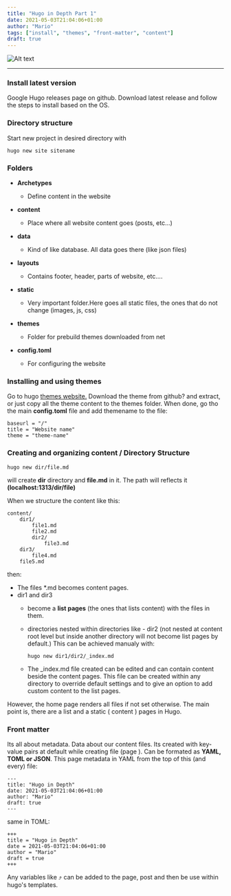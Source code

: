 ```yaml
---
title: "Hugo in Depth Part 1"
date: 2021-05-03T21:04:06+01:00
author: "Mario"
tags: ["install", "themes", "front-matter", "content"]
draft: true
---
```

![Alt text](https://cdn.pixabay.com/photo/2017/01/31/19/10/automobile-2026529_960_720.png "car")   

---
### Install latest version

Google Hugo releases page on github. Download latest release and follow the steps to install based on the OS.

### Directory structure

Start new project in desired directory with

```
hugo new site sitename
```

### Folders

* **Archetypes**
  * Define content in the website

* **content**
  * Place where all website content goes (posts, etc...)

* **data**
  * Kind of like database. All data goes there (like json files)

* **layouts**
  * Contains footer, header, parts of website, etc....

* **static**
  * Very important folder.Here goes all static files, the ones that do not change (images, js, css)
* **themes**
  * Folder for prebuild themes downloaded from net
* **config.toml**
  * For configuring the website

### Installing and using themes

Go to hugo [themes website.](https://themes.gohugo.io)
Download the theme from github? and extract, or just copy all the theme content to the themes folder.
When done, go tho the main **config.toml** file and add themename to the file:

```
baseurl = "/"
title = "Website name"
theme = "theme-name"
```

### Creating and organizing content / Directory Structure

```
hugo new dir/file.md
```

will create **dir** directory and **file.md** in it. The path will reflects it **(localhost:1313/dir/file)**

When we structure the content like this:

```
content/
    dir1/
        file1.md
        file2.md
        dir2/
            file3.md
    dir3/
        file4.md
    file5.md
```

then:

* The files *.md becomes content pages.
* dir1 and dir3
  * become a **list pages** (the ones that lists content) with the files in them.
  * directories nested within directories like - dir2 (not nested at content root level but inside another directory will not become list pages by default.) This can be achieved manualy with:

      ```
      hugo new dir1/dir2/_index.md
      ```

  * The _index.md file created can be edited and can contain content beside the content pages. This file can be created within any directory to override default settings and to give an option to add custom content to the list pages.

However, the home page renders all files if not set otherwise. The main point is, there are a list and a static ( content ) pages in Hugo.

### Front matter

Its all about metadata. Data about our content files. Its created with key-value pairs at default while creating file (page ). Can be formated as **YAML, TOML or JSON**.
This page metadata in YAML from the top of this (and every) file:

```
---
title: "Hugo in Depth"
date: 2021-05-03T21:04:06+01:00
author: "Mario"
draft: true
---
```

same in TOML:

```
+++
title = "Hugo in Depth"
date = 2021-05-03T21:04:06+01:00
author = "Mario"
draft = true
+++
```

Any variables like ⤴  can be added to the page, post and then be use within hugo's templates.
